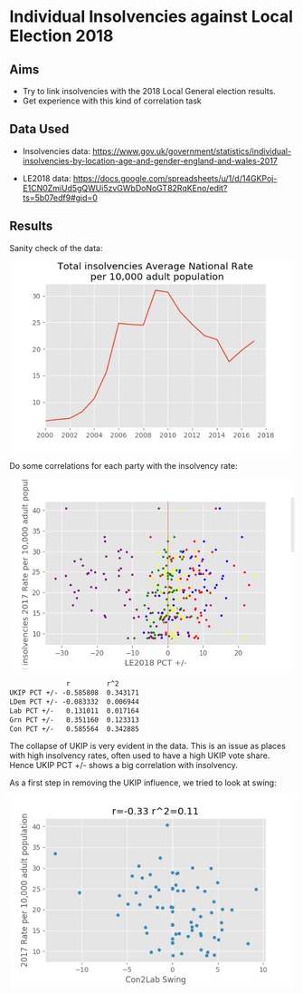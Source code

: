 # Individual Insolvencies against Local Election 2018

## Aims
* Try to link insolvencies with the 2018 Local General election results.
* Get experience with this kind of correlation task

## Data Used
* Insolvencies data: https://www.gov.uk/government/statistics/individual-insolvencies-by-location-age-and-gender-england-and-wales-2017

* LE2018 data: https://docs.google.com/spreadsheets/u/1/d/14GKPoj-E1CN0ZmiUd5gQWUi5zvGWbDoNoGT82RqKEno/edit?ts=5b07edf9#gid=0

## Results
Sanity check of the data:


![alt text](images/national_insolvencies_rate.png)

Do some correlations for each party with the insolvency rate:



![alt text](images/all_parties_insolvencies.png)

```
              r         r^2
UKIP PCT +/- -0.585808  0.343171
LDem PCT +/- -0.083332  0.006944
Lab PCT +/-   0.131011  0.017164
Grn PCT +/-   0.351160  0.123313
Con PCT +/-   0.585564  0.342885
```

The collapse of UKIP is very evident in the data. This is an issue as places with high insolvency rates, often used to have a high UKIP vote share. Hence UKIP PCT +/- shows a big correlation with insolvency.

As a first step in removing the UKIP influence, we tried to look at swing:

![alt text](images/UKIP2Con.png)

